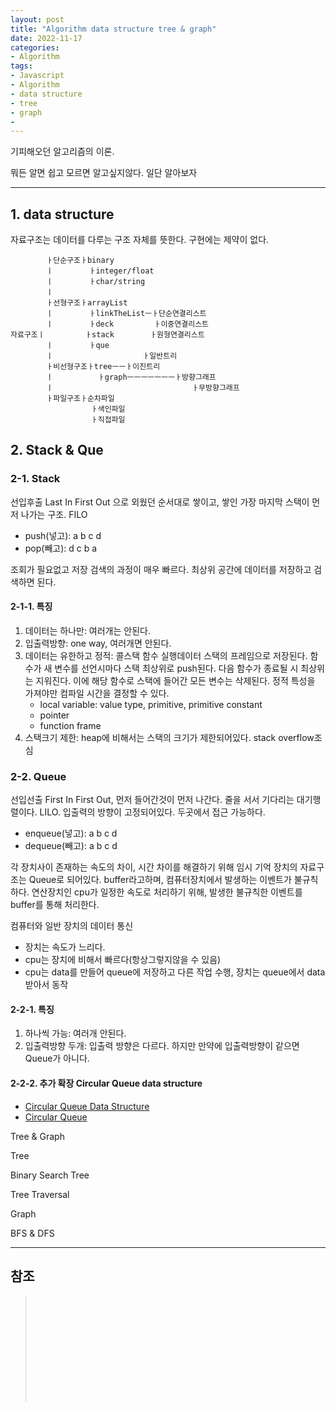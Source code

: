 ```yaml
---
layout: post
title: "Algorithm data structure tree & graph"
date: 2022-11-17
categories:
- Algorithm
tags:
- Javascript
- Algorithm
- data structure
- tree
- graph
- 
---
```


기피해오던 알고리즘의 이론.

뭐든 알면 쉽고 모르면 알고싶지않다. 일단 알아보자

---

## 1. data structure

자료구조는 데이터를 다루는 구조 자체를 뜻한다. 구현에는 제약이 없다.

```
        ㅏ단순구조ㅏbinary
        ㅣ        ㅏinteger/float
        ㅣ        ㅏchar/string
        ㅣ
        ㅏ선형구조ㅏarrayList
        ㅣ        ㅏlinkTheListㅡㅏ단순연결리스트
        ㅣ        ㅏdeck         ㅏ이중연결리스트
자료구조ㅣ         ㅏstack        ㅏ원형연결리스트
        ㅣ        ㅏque
        ㅣ                    ㅏ일반트리
        ㅏ비선형구조ㅏtreeㅡㅡㅏ이진트리
        ㅣ          ㅏgraphㅡㅡㅡㅡㅡㅡㅡㅏ방향그래프
        ㅣ                               ㅏ무방향그래프
        ㅏ파일구조ㅏ순차파일
                  ㅏ색인파일
                  ㅏ직접파일
```

## 2. Stack & Que

### 2-1. Stack

선입후출 Last In First Out 으로 외웠던 순서대로 쌓이고, 쌓인 가장 마지막 스택이 먼저 나가는 구조. FILO

- push(넣고): a b c d
- pop(빼고): d c b a

조회가 필요없고 저장 검색의 과정이 매우 빠르다. 최상위 공간에 데이터를 저장하고 검색하면 된다.

#### 2-1-1. 특징

1. 데이터는 하나만: 여러개는 안된다.
2. 입출력방향: one way, 여러개면 안된다.
3. 데이터는 유한하고 정적: 콜스택 함수 실행데이터 스택의 프레임으로 저장된다. 함수가 새 변수를 선언시마다 스택 최상위로 push된다. 다음 함수가 종료될 시 최상위는 지워진다. 이에 해당 함수로 스택에 들어간 모든 변수는 삭제된다. 정적 특성을 가져야만 컴파일 시간을 결정할 수 있다.
   - local variable: value type, primitive, primitive constant
   - pointer
   - function frame
3. 스택크기 제한: heap에 비해서는 스택의 크기가 제한되어있다. stack overflow조심

### 2-2. Queue

선입선출 First In First Out, 먼저 들어간것이 먼저 나간다. 줄을 서서 기다리는 대기행렬이다. LILO. 입출력의 방향이 고정되어있다. 두곳에서 접근 가능하다.

- enqueue(넣고): a b c d
- dequeue(빼고): a b c d

각 장치사이 존재하는 속도의 차이, 시간 차이를 해결하기 위해 임시 기억 장치의 자료구조는 Queue로 되어있다. buffer라고하며, 컴퓨터장치에서 발생하는 이벤트가 불규칙하다. 연산장치인 cpu가 일정한 속도로 처리하기 위해, 발생한 불규칙한 이벤트를 buffer를 통해 처리한다.

컴퓨터와 일반 장치의 데이터 통신

- 장치는 속도가 느리다.
- cpu는 장치에 비해서 빠르다(항상그렇지않을 수 있음)
- cpu는 data를 만들어 queue에 저장하고 다른 작업 수행, 장치는 queue에서 data받아서 동작

#### 2-2-1. 특징

1. 하나씩 가능: 여러개 안된다.
2. 입출력방향 두개: 입출력 방향은 다르다. 하지만 만약에 입출력방향이 같으면 Queue가 아니다.

#### 2-2-2. 추가 확장 Circular Queue data structure

- [Circular Queue Data Structure](https://www.programiz.com/dsa/circular-queue)
- [Circular Queue](https://jetalog.net/119)

Tree & Graph

Tree

Binary Search Tree

Tree Traversal

Graph

BFS & DFS

---

## 참조

> []()   
> []()   
> []()   
> []()   
> []()   
> []()   
> []()   
> []()   
> []()   
> []()   
> []()   